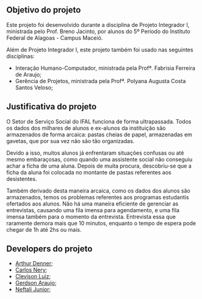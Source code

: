 ## Objetivo do projeto

Este projeto foi desenvolvido durante a disciplina de Projeto Integrador I, ministrada pelo Prof. Breno Jacinto, por alunos do 5º Período do Instituto Federal de Alagoas - Campus Maceió.

Além de Projeto Integrador I, este projeto também foi usado nas seguintes disciplinas:

- Interação Humano-Computador, ministrada pela Profª. Fabrisia Ferreira de Araujo;
- Gerência de Projetos, ministrada pela Profª. Polyana Augusta Costa Santos Veloso;

## Justificativa do projeto

O Setor de Serviço Social do IFAL funciona de forma ultrapassada. Todos os dados dos milhares de alunos e ex-alunos da instituição são armazenados de forma arcaica: pastas cheias de papel, armazenadas em gavetas, que por sua vez não são tão organizadas.

Devido a isso, muitos alunos já enfrentaram situações confusas ou até mesmo embaraçosas, como quando uma assistente social não conseguiu achar a ficha de uma aluna. Depois de muita procura, descobriu-se que a ficha da aluna foi colocada no montante de pastas referentes aos desistentes.

Também derivado desta maneira arcaica, como os dados dos alunos são armazenados, temos os problemas referentes aos programas estudantis ofertados aos alunos. Não há uma maneira eficiente de gerenciar as entrevistas, causando uma fila imensa para agendamento, e uma fila imensa também para o momento da entrevista. Entrevista essa que raramente demora mais que 10 minutos, enquanto o tempo de espera pode chegar de 1h até 2hs ou mais.

<!-- ## Tecnologias e ferramentas usadas

Algumas ferramentas foram usadas na elaboração deste projeto. Abaixo está uma lista com elas e seus respectivos links:

- [create-react-app](https://github.com/facebookincubator/create-react-app); -->

## Developers do projeto

- [Arthur Denner](https://github.com/arthurdenner);
- [Carlos Nery](https://github.com/cnerynho);
- [Clevison Luiz](https://github.com/clevison);
- [Gerdson Araujo](https://github.com/gerdsonSony);
- [Neftali Junior](https://github.com/neftalijr);
